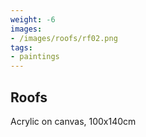 ```yaml
---
weight: -6
images:
- /images/roofs/rf02.png
tags:
- paintings
---
```


## Roofs

Acrylic on canvas, 100x140cm
